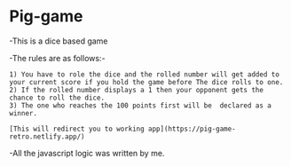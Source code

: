 # Pig-game

 -This is a dice based game 
 
 -The rules are as follows:-
 
    1) You have to role the dice and the rolled number will get added to your current score if you hold the game before The dice rolls to one.
    2) If the rolled number displays a 1 then your opponent gets the chance to roll the dice.
    3) The one who reaches the 100 points first will be  declared as a winner.
    
    [This will redirect you to working app](https://pig-game-retro.netlify.app/) 
     
 -All the javascript logic was written by me.
